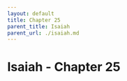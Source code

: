 ```yaml
---
layout: default
title: Chapter 25
parent_title: Isaiah
parent_url: ./isaiah.md
---
```


# Isaiah - Chapter 25
